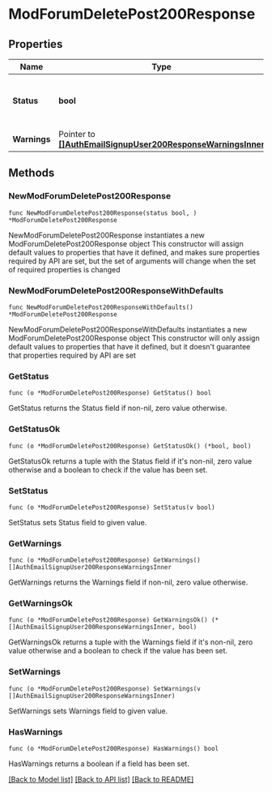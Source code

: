 # ModForumDeletePost200Response

## Properties

Name | Type | Description | Notes
------------ | ------------- | ------------- | -------------
**Status** | **bool** | True if the post/discussion was deleted, false otherwise. | [default to null]
**Warnings** | Pointer to [**[]AuthEmailSignupUser200ResponseWarningsInner**](AuthEmailSignupUser200ResponseWarningsInner.md) |  | [optional] 

## Methods

### NewModForumDeletePost200Response

`func NewModForumDeletePost200Response(status bool, ) *ModForumDeletePost200Response`

NewModForumDeletePost200Response instantiates a new ModForumDeletePost200Response object
This constructor will assign default values to properties that have it defined,
and makes sure properties required by API are set, but the set of arguments
will change when the set of required properties is changed

### NewModForumDeletePost200ResponseWithDefaults

`func NewModForumDeletePost200ResponseWithDefaults() *ModForumDeletePost200Response`

NewModForumDeletePost200ResponseWithDefaults instantiates a new ModForumDeletePost200Response object
This constructor will only assign default values to properties that have it defined,
but it doesn't guarantee that properties required by API are set

### GetStatus

`func (o *ModForumDeletePost200Response) GetStatus() bool`

GetStatus returns the Status field if non-nil, zero value otherwise.

### GetStatusOk

`func (o *ModForumDeletePost200Response) GetStatusOk() (*bool, bool)`

GetStatusOk returns a tuple with the Status field if it's non-nil, zero value otherwise
and a boolean to check if the value has been set.

### SetStatus

`func (o *ModForumDeletePost200Response) SetStatus(v bool)`

SetStatus sets Status field to given value.


### GetWarnings

`func (o *ModForumDeletePost200Response) GetWarnings() []AuthEmailSignupUser200ResponseWarningsInner`

GetWarnings returns the Warnings field if non-nil, zero value otherwise.

### GetWarningsOk

`func (o *ModForumDeletePost200Response) GetWarningsOk() (*[]AuthEmailSignupUser200ResponseWarningsInner, bool)`

GetWarningsOk returns a tuple with the Warnings field if it's non-nil, zero value otherwise
and a boolean to check if the value has been set.

### SetWarnings

`func (o *ModForumDeletePost200Response) SetWarnings(v []AuthEmailSignupUser200ResponseWarningsInner)`

SetWarnings sets Warnings field to given value.

### HasWarnings

`func (o *ModForumDeletePost200Response) HasWarnings() bool`

HasWarnings returns a boolean if a field has been set.


[[Back to Model list]](../README.md#documentation-for-models) [[Back to API list]](../README.md#documentation-for-api-endpoints) [[Back to README]](../README.md)


